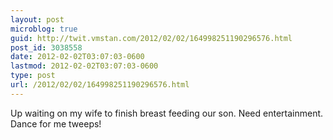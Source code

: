 ```yaml
---
layout: post
microblog: true
guid: http://twit.vmstan.com/2012/02/02/164998251190296576.html
post_id: 3038558
date: 2012-02-02T03:07:03-0600
lastmod: 2012-02-02T03:07:03-0600
type: post
url: /2012/02/02/164998251190296576.html
---
```

Up waiting on my wife to finish breast feeding our son. Need entertainment. Dance for me tweeps!
